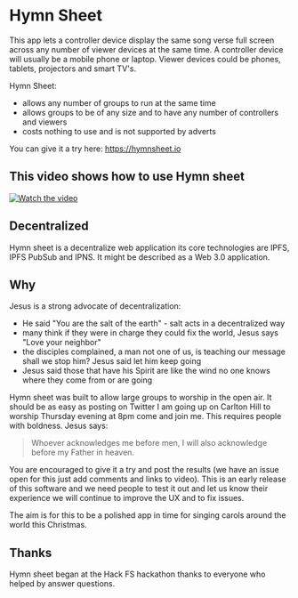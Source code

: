 # Hymn Sheet

This app lets a controller device display the same song verse full screen across any number of viewer devices at the same time. A controller device will usually be a mobile phone or laptop. Viewer devices could be phones, tablets, projectors and smart TV's.

Hymn Sheet:

- allows any number of groups to run at the same time
- allows groups to be of any size and to have any number of controllers and viewers
- costs nothing to use and is not supported by adverts

You can give it a try here: https://hymnsheet.io

## This video shows how to use Hymn sheet

[![Watch the video](https://img.youtube.com/vi/_rAFw91c8dw/hqdefault.jpg)](https://youtu.be/_rAFw91c8dw)

## Decentralized

Hymn sheet is a decentralize web application its core technologies are IPFS, IPFS PubSub and IPNS. It might be described as a Web 3.0 application.

## Why

Jesus is a strong advocate of decentralization:

- He said "You are the salt of the earth" - salt acts in a decentralized way
- many think if they were in charge they could fix the world, Jesus says "Love your neighbor"
- the disciples complained, a man not one of us, is teaching our message shall we stop him? Jesus said let him keep going
- Jesus said those that have his Spirit are like the wind no one knows where they come from or are going

Hymn sheet was built to allow large groups to worship in the open air. It should be as easy as posting on Twitter I am going up on Carlton Hill to worship Thursday evening at 8pm come and join me. This requires people with boldness. Jesus says:

> Whoever acknowledges me before men, I will also acknowledge before my Father in heaven.

You are encouraged to give it a try and post the results (we have an issue open for this just add comments and links to video). This is an early release of this software and we need people to test it out and let us know their experience we will continue to improve the UX and to fix issues.

The aim is for this to be a polished app in time for singing carols around the world this Christmas.

## Thanks

Hymn sheet began at the Hack FS hackathon thanks to everyone who helped by answer questions.
